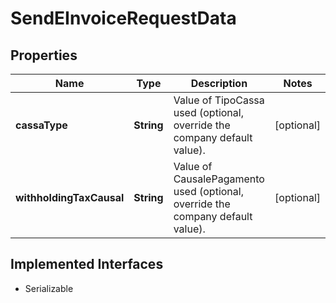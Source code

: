 

# SendEInvoiceRequestData


## Properties

Name | Type | Description | Notes
------------ | ------------- | ------------- | -------------
**cassaType** | **String** | Value of TipoCassa used (optional, override the company default value). |  [optional]
**withholdingTaxCausal** | **String** | Value of CausalePagamento used (optional, override the company default value). |  [optional]


## Implemented Interfaces

* Serializable


